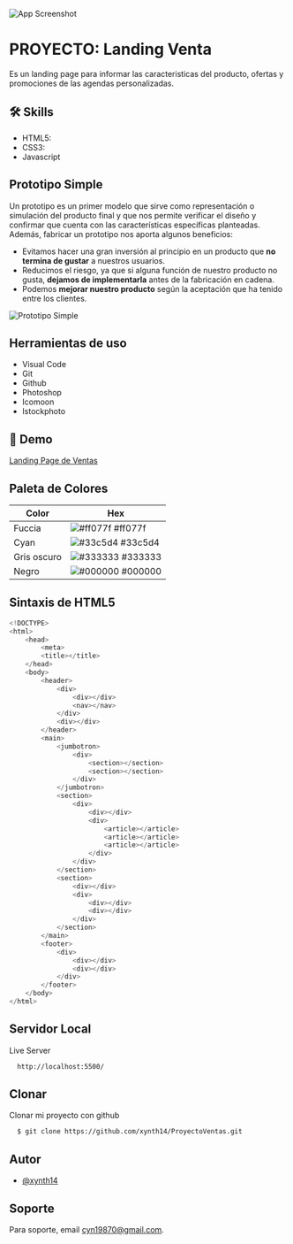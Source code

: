 


![App Screenshot](https://lh3.googleusercontent.com/lr97gIYHjckP9vx6pzNf396nRCTbc8CHqxt9rn20QoXgZC0lQCduvzT5slf9TkOvrF46Xgqa7p-Rf0MumeJYwRPYmxoaNa0jr1orwI1rzlqDXc5WWCf3aIiwXvaHlRJLI4KiWBaTpBH5B-EXtrvgQFMAldg7kpJ9YcNHA13NgidC6VEj1J8edjKZl_Zgr8WQB2kaG964PwoUjUSqR-JIk4SZe116GTsHnsYF7UHzMEG0Fn508lxDWx1lwYyzIvVKOuDFK1ci6t6CPzV8nx0gu-SrOW0RWQAf7cIf3oigBkriP--S4k7xY6ksRcUlHLeKeaNxWYBfFIc9_zeQZXOseqoUCLznvJpe_oeuu5ponfqUUrMIwxm3nfsHeswCL7yaGNrW5ejFr0MNbJ5kPqcVP72E4JukUlvwJlClx0O4Skz6e0DbgeMWpRYQKv0sDR8Uxg2Eyu4TbEAaj9b8KkK21qUCm7V0Hc9_V8GCXtUk1rz7KzSAwM7k-193cy6Hntm4iH-f9aWarpBhwMVs00k4oXjkEwVJlCgMxpB1IG7TySw9xju1v2AxzuzLH3Bnw0WyQUkzwAcOnAojmPNlHA2Fb85QwdMJoKqCKKxMp0Pi2hy5yjA3qP_yHxtdlPFUFkVZGYZIo5cA0HQu9X12VQFJNAe95bgTqmpzfGt6CfFDePQ0ToSOM-aIN3rwRKnCfHiHATj8CrtqvozfwBadLs_1CecyuA=w2037-h904-no?authuser=0)


# PROYECTO: Landing Venta

Es un landing page para informar las caracteristicas del producto, ofertas y promociones de las agendas personalizadas.




## 🛠 Skills
- HTML5: 
- CSS3:
- Javascript


## Prototipo Simple
Un prototipo es un primer modelo que sirve como representación o simulación del producto final y que nos permite verificar el diseño y confirmar que cuenta con las características específicas planteadas. 
Además, fabricar un prototipo nos aporta algunos beneficios:

- Evitamos hacer una gran inversión al principio en un producto que **no termina de gustar** a nuestros usuarios.
- Reducimos el riesgo, ya que si alguna función de nuestro producto no gusta, **dejamos de implementarla** antes de la fabricación en cadena.
- Podemos **mejorar nuestro producto** según la aceptación que ha tenido entre los clientes.

![Prototipo Simple](https://lh3.googleusercontent.com/lr97gIYHjckP9vx6pzNf396nRCTbc8CHqxt9rn20QoXgZC0lQCduvzT5slf9TkOvrF46Xgqa7p-Rf0MumeJYwRPYmxoaNa0jr1orwI1rzlqDXc5WWCf3aIiwXvaHlRJLI4KiWBaTpBH5B-EXtrvgQFMAldg7kpJ9YcNHA13NgidC6VEj1J8edjKZl_Zgr8WQB2kaG964PwoUjUSqR-JIk4SZe116GTsHnsYF7UHzMEG0Fn508lxDWx1lwYyzIvVKOuDFK1ci6t6CPzV8nx0gu-SrOW0RWQAf7cIf3oigBkriP--S4k7xY6ksRcUlHLeKeaNxWYBfFIc9_zeQZXOseqoUCLznvJpe_oeuu5ponfqUUrMIwxm3nfsHeswCL7yaGNrW5ejFr0MNbJ5kPqcVP72E4JukUlvwJlClx0O4Skz6e0DbgeMWpRYQKv0sDR8Uxg2Eyu4TbEAaj9b8KkK21qUCm7V0Hc9_V8GCXtUk1rz7KzSAwM7k-193cy6Hntm4iH-f9aWarpBhwMVs00k4oXjkEwVJlCgMxpB1IG7TySw9xju1v2AxzuzLH3Bnw0WyQUkzwAcOnAojmPNlHA2Fb85QwdMJoKqCKKxMp0Pi2hy5yjA3qP_yHxtdlPFUFkVZGYZIo5cA0HQu9X12VQFJNAe95bgTqmpzfGt6CfFDePQ0ToSOM-aIN3rwRKnCfHiHATj8CrtqvozfwBadLs_1CecyuA=w2037-h904-no?authuser=0)


## Herramientas de uso

- Visual Code
- Git
- Github
- Photoshop
- Icomoon
- Istockphoto


## 🔗 Demo

[Landing Page de Ventas](https://xynth14.github.io/ProyectoVentas/)

## Paleta de Colores

| Color             | Hex                                                                      |
| ----------------- | ------------------------------------------------------------------------ |
| Fuccia | ![#ff077f](https://via.placeholder.com/10/ff077f?text=+) #ff077f |
| Cyan | ![#33c5d4](https://via.placeholder.com/10/33c5d4?text=+) #33c5d4 |
| Gris oscuro | ![#333333](https://via.placeholder.com/10/333333?text=+) #333333 |
| Negro | ![#000000](https://via.placeholder.com/10/000000?text=+) #000000 |


## Sintaxis de HTML5

```javascript
<!DOCTYPE>
<html>
    <head>
        <meta>
        <title></title>
    </head>
    <body>
        <header> 
            <div>
                <div></div>
                <nav></nav>
            </div>
            <div></div>
        </header>
        <main>
            <jumbotron> 
                <div>
                    <section></section>
                    <section></section>
                </div>
            </jumbotron>
            <section> 
                <div>
                    <div></div>
                    <div>
                        <article></article>
                        <article></article>
                        <article></article>
                    </div>
                </div>
            </section>
            <section> 
                <div></div>
                <div>
                    <div></div>
                    <div></div>
                </div>
            </section>
        </main>
        <footer> 
            <div>
                <div></div>
                <div></div>
            </div>
        </footer>
    </body>
</html>
```


## Servidor Local

Live Server

```bash
  http://localhost:5500/
```


## Clonar

Clonar mi proyecto con github

```bash
  $ git clone https://github.com/xynth14/ProyectoVentas.git
```
    
## Autor

- [@xynth14](https://www.github.com/xynth14)


## Soporte

Para soporte, email cyn19870@gmail.com.

